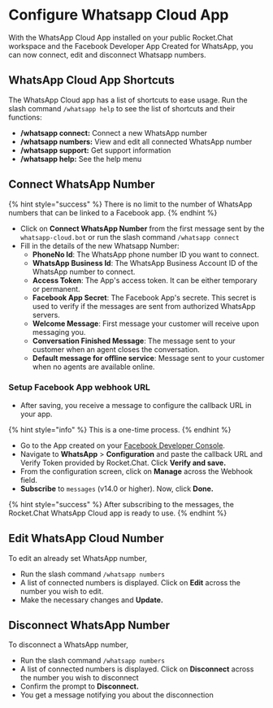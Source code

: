 # Configure Whatsapp Cloud App

With the WhatsApp Cloud App installed on your public Rocket.Chat workspace and the Facebook Developer App Created for WhatsApp, you can now connect, edit and disconnect Whatsapp numbers.

## WhatsApp Cloud App Shortcuts

The WhatsApp Cloud app has a list of shortcuts to ease usage. Run the slash command `/whatsapp help` to see the list of shortcuts and their functions:

* **/whatsapp connect:** Connect a new WhatsApp number
* **/whatsapp numbers:** View and edit all connected WhatsApp number
* **/whatsapp support:** Get support information
* **/whatsapp help:** See the help menu

## Connect WhatsApp Number

{% hint style="success" %}
There is no limit to the number of WhatsApp numbers that can be linked to a Facebook app.
{% endhint %}

* Click on **Connect WhatsApp Number** from the first message sent by the `whatsapp-cloud.bot` or run the slash command `/whatsapp connect`
* Fill in the details of the new Whatsapp Number:
  * **PhoneNo Id**: The WhatsApp phone number ID you want to connect.
  * **WhatsApp Business Id**: The WhatsApp Business Account ID of the WhatsApp number to connect.
  * **Access Token**: The App's access token. It can be either temporary or permanent.
  * **Facebook App Secret**: The Facebook App's secrete. This secret is used to verify if the messages are sent from authorized WhatsApp servers.
  * **Welcome Message**: First message your customer will receive upon messaging you.
  * **Conversation Finished Message**: The message sent to your customer when an agent closes the conversation.
  * **Default message for offline service**: Message sent to your customer when no agents are available online.

### Setup Facebook App webhook URL

* After saving, you receive a message to configure the callback URL in your app.

{% hint style="info" %}
This is a one-time process.
{% endhint %}

* Go to the App created on your [Facebook Developer Console](https://developers.facebook.com/apps).
* Navigate to **WhatsApp** > **Configuration** and paste the callback URL and Verify Token provided by Rocket.Chat. Click **Verify and save.**
* From the configuration screen, click on **Manage** across the Webhook field.
* **Subscribe** to `messages` (v14.0 or higher). Now, click **Done.**

{% hint style="success" %}
After subscribing to the messages, the Rocket.Chat WhatsApp Cloud app is ready to use.
{% endhint %}

## Edit WhatsApp Cloud Number

To edit an already set WhatsApp number,

* Run the slash command `/whatsapp numbers`
* A list of connected numbers is displayed. Click on **Edit** across the number you wish to edit.
* Make the necessary changes and **Update.**

## Disconnect WhatsApp Number

To disconnect a WhatsApp number,

* Run the slash command `/whatsapp numbers`
* A list of connected numbers is displayed. Click on **Disconnect** across the number you wish to disconnect
* Confirm the prompt to **Disconnect.**
* You get a message notifying you about the disconnection
